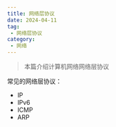 ```yaml
---
title: 网络层协议
date: 2024-04-11
tag:
 - 网络层协议
category:
 - 网络
---
```


> 本篇介绍计算机网络网络层协议

常见的网络层协议：

- IP
- IPv6
- ICMP
- ARP

<Catalog />